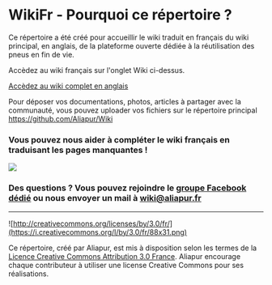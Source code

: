 # WikiFr - Pourquoi ce répertoire ?
Ce répertoire a été créé pour accueillir le wiki traduit en français du wiki principal, en anglais, de la plateforme ouverte dédiée à la réutilisation des pneus en fin de vie.

Accèdez au wiki français sur l'onglet Wiki ci-dessus.

[Accèdez au wiki complet en anglais](https://github.com/Aliapur/Wiki/wiki)

Pour déposer vos documentations, photos, articles à partager avec la communauté, vous pouvez uploader vos fichiers sur le répertoire principal https://github.com/Aliapur/Wiki

### Vous pouvez nous aider à compléter le wiki français en traduisant les pages manquantes ! 

![](https://github.com/Aliapur/Wiki/blob/master/pictures/banniere1.png)

### Des questions ? Vous pouvez rejoindre le [groupe Facebook dédié](https://www.facebook.com/groups/638439859686467/) ou nous envoyer un mail à wiki@aliapur.fr
---
![http://creativecommons.org/licenses/by/3.0/fr/](https://i.creativecommons.org/l/by/3.0/fr/88x31.png)

Ce répertoire, créé par Aliapur, est mis à disposition selon les termes de la [Licence Creative Commons Attribution 3.0 France](http://creativecommons.org/licenses/by/3.0/fr/). Aliapur encourage chaque contributeur à utiliser une license Creative Commons pour ses réalisations.
